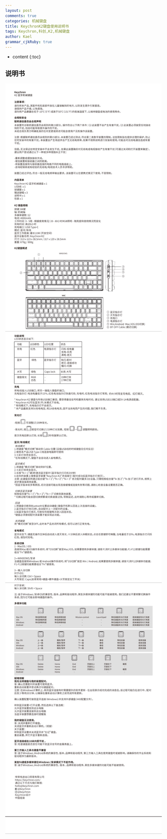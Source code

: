 ```yaml
---
layout: post
comments: true
categories: 机械键盘
title: KeychronK2键盘使用说明书
tags: Keychron,科创,K2,机械键盘
author: Kael
grammar_cjkRuby: true
---
```


* content
{:toc}

## 说明书

![](/static/img/blog/keyboard/keychron_k2_1.jpeg)
![](/static/img/blog/keyboard/keychron_k2_2.jpeg)
![](/static/img/blog/keyboard/keychron_k2_3.jpeg)
